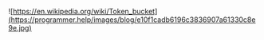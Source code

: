 ![https://en.wikipedia.org/wiki/Token_bucket](https://programmer.help/images/blog/e10f1cadb6196c3836907a61330c8e9e.jpg)